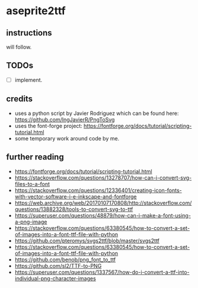 # aseprite2ttf

## instructions 

will follow.

## TODOs

 - [ ] implement.

## credits

 - uses a python script by Javier Rodriguez which can be found here: https://github.com/IngJavierR/PngToSvg
 - uses the font-forge project: https://fontforge.org/docs/tutorial/scripting-tutorial.html
 - some temporary work around code by me.

## further reading

 - https://fontforge.org/docs/tutorial/scripting-tutorial.html
 - https://stackoverflow.com/questions/13278707/how-can-i-convert-svg-files-to-a-font
 - https://stackoverflow.com/questions/12336401/creating-icon-fonts-with-vector-software-i-e-inkscape-and-fontforge
 - https://web.archive.org/web/20170107170808/http://stackoverflow.com/questions/13882328/tools-to-convert-svg-to-ttf
 - https://superuser.com/questions/48879/how-can-i-make-a-font-using-a-png-image
 - https://stackoverflow.com/questions/63380545/how-to-convert-a-set-of-images-into-a-font-ttf-file-with-python
 - https://github.com/pteromys/svgs2ttf/blob/master/svgs2ttf
 - https://stackoverflow.com/questions/63380545/how-to-convert-a-set-of-images-into-a-font-ttf-file-with-python
 - https://github.com/benob/png_font_to_ttf
 - https://github.com/sl2/TTF-to-PNG
 - https://superuser.com/questions/1337567/how-do-i-convert-a-ttf-into-individual-png-character-images
